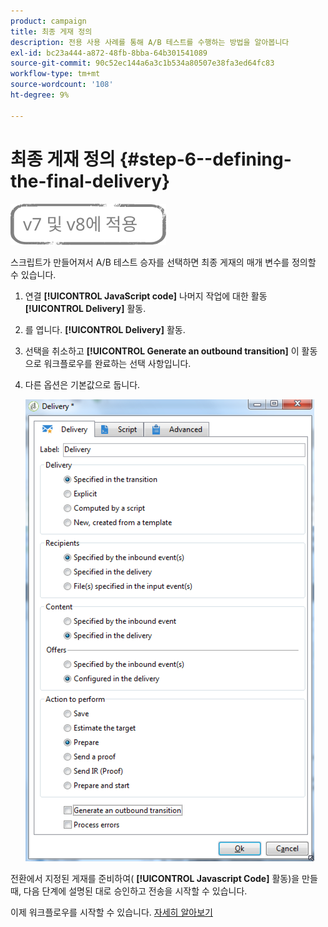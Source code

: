 ```yaml
---
product: campaign
title: 최종 게재 정의
description: 전용 사용 사례를 통해 A/B 테스트를 수행하는 방법을 알아봅니다
exl-id: bc23a444-a872-48fb-8bba-64b301541089
source-git-commit: 90c52ec144a6a3c1b534a80507e38fa3ed64fc83
workflow-type: tm+mt
source-wordcount: '108'
ht-degree: 9%

---
```


# 최종 게재 정의 {#step-6--defining-the-final-delivery}

![](../../assets/common.svg)

스크립트가 만들어져서 A/B 테스트 승자를 선택하면 최종 게재의 매개 변수를 정의할 수 있습니다.

1. 연결 **[!UICONTROL JavaScript code]** 나머지 작업에 대한 활동 **[!UICONTROL Delivery]** 활동.
1. 를 엽니다. **[!UICONTROL Delivery]** 활동.
1. 선택을 취소하고 **[!UICONTROL Generate an outbound transition]** 이 활동으로 워크플로우를 완료하는 선택 사항입니다.
1. 다른 옵션은 기본값으로 둡니다.

   ![](assets/ab_test_final_delivery.png)

전환에서 지정된 게재를 준비하여( **[!UICONTROL Javascript Code]** 활동)을 만들 때, 다음 단계에 설명된 대로 승인하고 전송을 시작할 수 있습니다.

이제 워크플로우를 시작할 수 있습니다. [자세히 알아보기](a-b-testing-uc-start-workflow.md)
